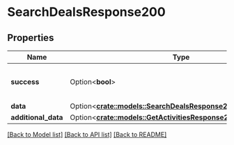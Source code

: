 # SearchDealsResponse200

## Properties

Name | Type | Description | Notes
------------ | ------------- | ------------- | -------------
**success** | Option<**bool**> | If the response is successful or not | [optional]
**data** | Option<[**crate::models::SearchDealsResponse200AllOfData**](searchDealsResponse200_allOf_data.md)> |  | [optional]
**additional_data** | Option<[**crate::models::GetActivitiesResponse200AdditionalData**](getActivitiesResponse200_additional_data.md)> |  | [optional]

[[Back to Model list]](../README.md#documentation-for-models) [[Back to API list]](../README.md#documentation-for-api-endpoints) [[Back to README]](../README.md)


